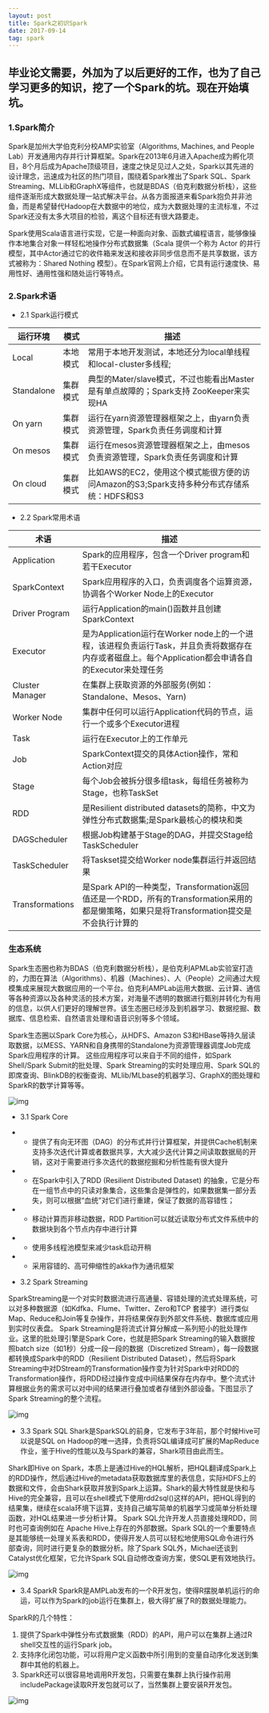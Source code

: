 ```yaml
---
layout: post
title: Spark之初识Spark
date: 2017-09-14
tag: spark
---
```



毕业论文需要，外加为了以后更好的工作，也为了自己学习更多的知识，挖了一个Spark的坑。现在开始填坑。
---

### 1.Spark简介

Spark是加州大学伯克利分校AMP实验室（Algorithms, Machines, and People Lab）开发通用内存并行计算框架。Spark在2013年6月进入Apache成为孵化项目，8个月后成为Apache顶级项目，速度之快足见过人之处，Spark以其先进的设计理念，迅速成为社区的热门项目，围绕着Spark推出了Spark SQL、Spark Streaming、MLLib和GraphX等组件，也就是BDAS（伯克利数据分析栈），这些组件逐渐形成大数据处理一站式解决平台。从各方面报道来看Spark抱负并非池鱼，而是希望替代Hadoop在大数据中的地位，成为大数据处理的主流标准，不过Spark还没有太多大项目的检验，离这个目标还有很大路要走。

Spark使用Scala语言进行实现，它是一种面向对象、函数式编程语言，能够像操作本地集合对象一样轻松地操作分布式数据集（Scala 提供一个称为 Actor 的并行模型，其中Actor通过它的收件箱来发送和接收非同步信息而不是共享数据，该方式被称为：Shared Nothing 模型）。在Spark官网上介绍，它具有运行速度快、易用性好、通用性强和随处运行等特点。

### 2.Spark术语

- 2.1 Spark运行模式

运行环境 | 模式 | 描述
---|---|---
Local | 本地模式 | 常用于本地开发测试，本地还分为local单线程和local-cluster多线程;
Standalone | 集群模式 | 典型的Mater/slave模式，不过也能看出Master是有单点故障的；Spark支持 ZooKeeper来实现HA
On yarn | 集群模式 | 运行在yarn资源管理器框架之上，由yarn负责资源管理，Spark负责任务调度和计算
On mesos | 集群模式 | 运行在mesos资源管理器框架之上，由mesos负责资源管理，Spark负责任务调度和计算
On cloud | 集群模式 | 比如AWS的EC2，使用这个模式能很方便的访问Amazon的S3;Spark支持多种分布式存储系统：HDFS和S3

- 2.2 Spark常用术语

术语 | 描述
---|---
Application | Spark的应用程序，包含一个Driver program和若干Executor
SparkContext | Spark应用程序的入口，负责调度各个运算资源，协调各个Worker Node上的Executor
Driver Program | 运行Application的main()函数并且创建SparkContext
Executor | 是为Application运行在Worker node上的一个进程，该进程负责运行Task，并且负责将数据存在内存或者磁盘上。每个Application都会申请各自的Executor来处理任务
Cluster Manager | 在集群上获取资源的外部服务(例如：Standalone、Mesos、Yarn)
Worker Node | 集群中任何可以运行Application代码的节点，运行一个或多个Executor进程
Task | 运行在Executor上的工作单元
Job | SparkContext提交的具体Action操作，常和Action对应
Stage | 每个Job会被拆分很多组task，每组任务被称为Stage，也称TaskSet
RDD | 是Resilient distributed datasets的简称，中文为弹性分布式数据集;是Spark最核心的模块和类
DAGScheduler | 根据Job构建基于Stage的DAG，并提交Stage给TaskScheduler
TaskScheduler | 将Taskset提交给Worker node集群运行并返回结果
Transformations | 是Spark API的一种类型，Transformation返回值还是一个RDD，所有的Transformation采用的都是懒策略，如果只是将Transformation提交是不会执行计算的

### 生态系统
Spark生态圈也称为BDAS（伯克利数据分析栈），是伯克利APMLab实验室打造的，力图在算法（Algorithms）、机器（Machines）、人（People）之间通过大规模集成来展现大数据应用的一个平台。伯克利AMPLab运用大数据、云计算、通信等各种资源以及各种灵活的技术方案，对海量不透明的数据进行甄别并转化为有用的信息，以供人们更好的理解世界。该生态圈已经涉及到机器学习、数据挖掘、数据库、信息检索、自然语言处理和语音识别等多个领域。

Spark生态圈以Spark Core为核心，从HDFS、Amazon S3和HBase等持久层读取数据，以MESS、YARN和自身携带的Standalone为资源管理器调度Job完成Spark应用程序的计算。 这些应用程序可以来自于不同的组件，如Spark Shell/Spark Submit的批处理、Spark Streaming的实时处理应用、Spark SQL的即席查询、BlinkDB的权衡查询、MLlib/MLbase的机器学习、GraphX的图处理和SparkR的数学计算等等。


  ![img](http://images0.cnblogs.com/blog/107289/201508/032218378456765.jpg)
 


- 3.1 Spark Core
- - 提供了有向无环图（DAG）的分布式并行计算框架，并提供Cache机制来支持多次迭代计算或者数据共享，大大减少迭代计算之间读取数据局的开销，这对于需要进行多次迭代的数据挖掘和分析性能有很大提升
-  - 在Spark中引入了RDD (Resilient Distributed Dataset) 的抽象，它是分布在一组节点中的只读对象集合，这些集合是弹性的，如果数据集一部分丢失，则可以根据“血统”对它们进行重建，保证了数据的高容错性；
- -  移动计算而非移动数据，RDD Partition可以就近读取分布式文件系统中的数据块到各个节点内存中进行计算
- - 使用多线程池模型来减少task启动开稍
- - 采用容错的、高可伸缩性的akka作为通讯框架

- 3.2 Spark Streaming

SparkStreaming是一个对实时数据流进行高通量、容错处理的流式处理系统，可以对多种数据源（如Kdfka、Flume、Twitter、Zero和TCP 套接字）进行类似Map、Reduce和Join等复杂操作，并将结果保存到外部文件系统、数据库或应用到实时仪表盘。
Spark Streaming是将流式计算分解成一系列短小的批处理作业。这里的批处理引擎是Spark Core，也就是把Spark Streaming的输入数据按照batch size（如1秒）分成一段一段的数据（Discretized Stream），每一段数据都转换成Spark中的RDD（Resilient Distributed Dataset），然后将Spark Streaming中对DStream的Transformation操作变为针对Spark中对RDD的Transformation操作，将RDD经过操作变成中间结果保存在内存中。整个流式计算根据业务的需求可以对中间的结果进行叠加或者存储到外部设备。下图显示了Spark Streaming的整个流程。

![img](http://images0.cnblogs.com/blog/107289/201508/032218395172222.jpg)

- 3.3 Spark SQL
    Shark是SparkSQL的前身，它发布于3年前，那个时候Hive可以说是SQL on Hadoop的唯一选择，负责将SQL编译成可扩展的MapReduce作业，鉴于Hive的性能以及与Spark的兼容，Shark项目由此而生。

Shark即Hive on Spark，本质上是通过Hive的HQL解析，把HQL翻译成Spark上的RDD操作，然后通过Hive的metadata获取数据库里的表信息，实际HDFS上的数据和文件，会由Shark获取并放到Spark上运算。Shark的最大特性就是快和与Hive的完全兼容，且可以在shell模式下使用rdd2sql()这样的API，把HQL得到的结果集，继续在scala环境下运算，支持自己编写简单的机器学习或简单分析处理函数，对HQL结果进一步分析计算。
Spark SQL允许开发人员直接处理RDD，同时也可查询例如在 Apache Hive上存在的外部数据。Spark SQL的一个重要特点是其能够统一处理关系表和RDD，使得开发人员可以轻松地使用SQL命令进行外部查询，同时进行更复杂的数据分析。除了Spark SQL外，Michael还谈到Catalyst优化框架，它允许Spark SQL自动修改查询方案，使SQL更有效地执行。

![img](http://images0.cnblogs.com/blog/107289/201508/032218485482429.jpg)

- 3.4 SparkR
SparkR是AMPLab发布的一个R开发包，使得R摆脱单机运行的命运，可以作为Spark的job运行在集群上，极大得扩展了R的数据处理能力。

SparkR的几个特性：
1. 提供了Spark中弹性分布式数据集（RDD）的API，用户可以在集群上通过R shell交互性的运行Spark job。
2. 支持序化闭包功能，可以将用户定义函数中所引用到的变量自动序化发送到集群中其他的机器上。
3.  SparkR还可以很容易地调用R开发包，只需要在集群上执行操作前用includePackage读取R开发包就可以了，当然集群上要安装R开发包。

![img](http://images0.cnblogs.com/blog/107289/201508/032219059708673.jpg)